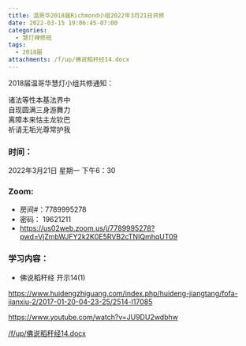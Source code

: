 ```yaml
---
title: 温哥华2018届Richmond小组2022年3月21日共修
date: 2022-03-15 19:06:45-07:00
categories:
  - 慧灯禅修班
tags:
  - 2018届
attachments: /f/up/佛说稻秆经14.docx
---
```

2018届温哥华慧灯小组共修通知：

诸法等性本基法界中\
自现圆满三身游舞力\
离障本来怙主龙钦巴\
祈请无垢光尊常护我  

### 时间：

2022年3月21日 星期一 下午6：30

### Zoom:

* 房间#：7789995278 
* 密码： 19621211
* <https://us02web.zoom.us/j/7789995278?pwd=VjZmbWJFY2k2K0E5RVB2cTNIQmhqUT09>

### 学习内容：

* 佛说稻秆经 开示14(1)

<https://www.huidengzhiguang.com/index.php/huideng-jiangtang/fofa-jianxiu-2/2017-01-20-04-23-25/2514-l17085>

<https://www.youtube.com/watch?v=JU9DU2wdbhw>


[/f/up/佛说稻秆经14.docx](https://s3.ap-northeast-1.wasabisys.com/hdcx/hdv/f/up/佛说稻秆经14.docx)